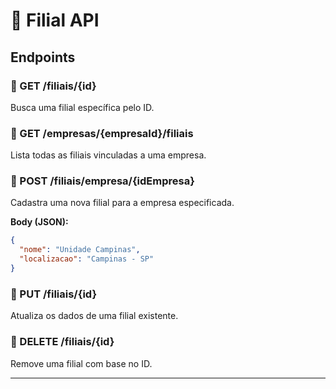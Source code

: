# 📘 Filial API

## Endpoints

### 🔹 GET /filiais/{id}
Busca uma filial específica pelo ID.

### 🔹 GET /empresas/{empresaId}/filiais
Lista todas as filiais vinculadas a uma empresa.

### 🔹 POST /filiais/empresa/{idEmpresa}
Cadastra uma nova filial para a empresa especificada.

**Body (JSON):**
```json
{
  "nome": "Unidade Campinas",
  "localizacao": "Campinas - SP"
}
```

### 🔹 PUT /filiais/{id}
Atualiza os dados de uma filial existente.

### 🔹 DELETE /filiais/{id}
Remove uma filial com base no ID.

---